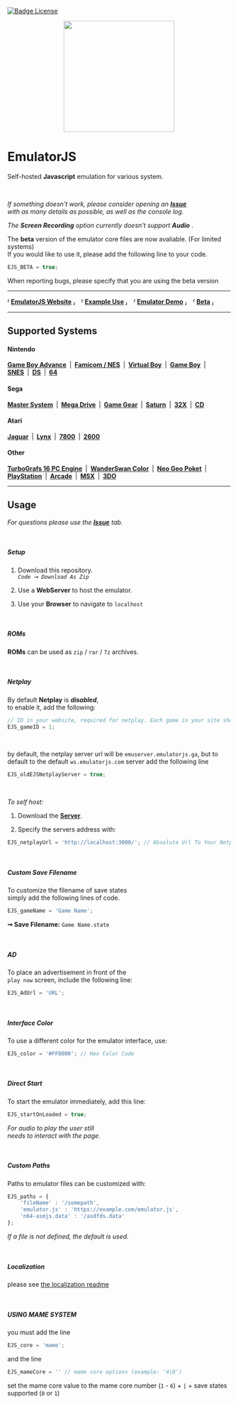 [![Badge License]][License]

<p align="center">
<img src="https://user-images.githubusercontent.com/74841470/155255251-0a0840ee-51d7-4f9e-878b-1be287d9a984.png" width="250">
</p>

# EmulatorJS

Self-hosted **Javascript** emulation for various system.

<br>

*If something doesn't work, please consider opening an* ***[Issue]*** <br>
*with as many details as possible, as well as the console log.*

*The* ***Screen Recording*** *option currently doesn't support* ***Audio*** *.*

The **beta** version of the emulator core files are now avaliable. (For limited systems) <br>
If you would like to use it, please add the following line to your code.

```js
EJS_BETA = true;
```

When reporting bugs, please specify that you are using the beta version

---

**⸢ [EmulatorJS Website] ⸥ ⸢ [Example Use] ⸥ ⸢ [Emulator Demo] ⸥ ⸢ [Beta] ⸥**

---

## Supported Systems

#### Nintendo

**[Game Boy Advance][Nintendo Game Boy Advance]** | **[Famicom / NES][NES / Famicom]** | **[Virtual Boy][Virtual Boy]** | **[Game Boy][Nintendo Game Boy]** | **[SNES]** | **[DS][Nintendo DS]** | **[64][Nintendo 64]**

#### Sega
**[Master System][Sega Master System]** | **[Mega Drive][Sega Mega Drive]** | **[Game Gear][Sega Game Gear]** | **[Saturn][Sega Saturn]** | **[32X][Sega 32X]** | **[CD][Sega CD]**

#### Atari

**[Jaguar][Atari Jaguar]** | **[Lynx][Atari Lynx]** | **[7800][Atari 7800]** | **[2600][Atari 2600]**

#### Other

**[TurboGrafs 16 PC Engine][TurboGrafs-16 / PC Engine]** | **[WanderSwan Color][WanderSwan / Color]** | **[Neo Geo Poket][Neo Geo Poket]** | **[PlayStation]** | **[Arcade]** | **[MSX]** | **[3DO]**

---


## Usage

*For questions please use the* ***[Issue]*** *tab.*

<br>

##### Setup

1. Download this repository.<br>
    *`Code ➞ Download As Zip`*

2. Use a **WebServer** to host the emulator.

3. Use your **Browser** to navigate to `localhost`

<br>

##### ROMs

**ROMs** can be used as `zip` / `rar` / `7z` archives.

<br>

##### Netplay

By default **Netplay** is ***disabled***, <br>
to enable it, add the following:

```js
// ID in your website, required for netplay. Each game in your site should have a different ID
EJS_gameID = 1;
```

<br>

by default, the netplay server url will be `emuserver.emulatorjs.ga`, but to default to the default `ws.emulatorjs.com` server add the following line

```js
EJS_oldEJSNetplayServer = true;
```

<br>

*To self host:*

1. Download the **[Server]**.

2. Specify the servers address with:

```js
EJS_netplayUrl = 'http://localhost:3000/'; // Absolute Url To Your Netplay Server
```

<br>

##### Custom Save Filename

To customize the filename of save states <br>
simply add the following lines of code.

```js
EJS_gameName = 'Game Name';
```

**➞ Save Filename:** `Game Name.state`

<br>

##### AD

To place an advertisement in front of the <br>
`play now` screen, include the following line:

```js
EJS_AdUrl = 'URL';
```

<br>

##### Interface Color

To use a different color for the emulator interface, use:

```js
EJS_color = '#FF0000'; // Hex Color Code
```

<br>

##### Direct Start

To start the emulator immediately, add this line:

```js
EJS_startOnLoaded = true;
```

*For audio to play the user still* <br>
*needs to interact with the page.*

<br>

##### Custom Paths

Paths to emulator files can be customized with:

```js
EJS_paths = {
    'fileName' : '/somepath',
    'emulator.js' : 'https://example.com/emulator.js',
    'n64-asmjs.data' : '/asdfds.data'
};
```

*If a file is not defined, the default is used.*

<br>

##### Localization

please see [the localization readme]

<br>

##### USING MAME SYSTEM

you must add the line

```js
EJS_core = 'mame';
```

and the line

```js
EJS_mameCore = '' // mame core options (example: '4|0')
```
set the mame core value to the mame core number (`1` - `6`) + `|` + save states supported (`0` or `1`)


<!----------------------------------------------------------------------------->


[Badge License]: https://img.shields.io/badge/License-GPLv3-blue.svg

[License]: LICENSE

[EmulatorJS Website]: https://emulatorjs.ga/
[Example Use]: https://coldcast.org/games/1/Super-Mario-Bros
[Emulator Demo]: https://emulatorjs.ga/demo/
[Beta]: https://emulatorjs.ga/beta/

[Issue]: https://github.com/ethanaobrien/emulatorjs/issues
[This repository]: https://github.com/linuxserver/emulatorjs

[Server]: https://github.com/ethanaobrien/emuserver/releases

[the localization readme]: data/localization/

[NES / Famicom]: docs/NES-Famicom.md
[SNES]: docs/SNES.md
[Nintendo 64]: docs/Nintendo%2064.md
[Nintendo Game Boy]: docs/Nintendo%20Game%20Boy.md
[Nintendo Game Boy Advance]: docs/Nintendo%20Game%20Boy%20Advance.md
[Nintendo DS]: docs/Nintendo%20DS.md
[PlayStation]: docs/PlayStation.md
[Virtual Boy]: docs/Virtual%20Boy.md
[Sega Mega Drive]: docs/Sega%20Mega%20Drive.md
[Sega Master System]: docs/Sega%20Master%20System.md
[Sega CD]: docs/Sega%20CD.md
[Atari Lynx]: docs/Atari%20Lynx.md
[MSX]: docs/MSX.md
[3DO]: docs/3DO.md
[Sega 32X]: docs/Sega%2032X.md
[Atari Jaguar]: docs/Atari%20Jaguar.md
[Neo Geo Poket]: docs/Neo%20Geo%20Poket.md
[Sega Game Gear]: docs/Sega%20Game%20Gear.md
[Sega Saturn]: docs/Sega%20Saturn.md
[Atari 7800]: docs/Atari%207800.md
[WanderSwan / Color]: docs/WanderSwan-Color.md
[TurboGrafs-16 / PC Engine]: docs/TurboGrafs%2016-PC%20Engine.md
[Arcade]: docs/Arcade.md
[Atari 2600]: docs/Atari%202600.md
